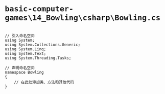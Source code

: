 # `basic-computer-games\14_Bowling\csharp\Bowling.cs`

```

// 引入命名空间
using System;
using System.Collections.Generic;
using System.Linq;
using System.Text;
using System.Threading.Tasks;

// 声明命名空间
namespace Bowling
{
    // 在此处添加类、方法和其他代码
}

```